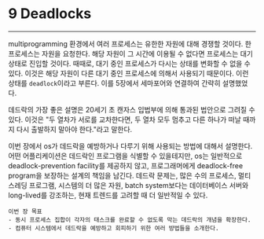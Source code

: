 # 9 Deadlocks
---

multiprogramming 환경에서 여러 프로세스는 유한한 자원에 대해 경쟁할 것이다. 한 프로세스는 자원을 요청한다. 해당 자원이 그 시간에 이용될 수 없다면 프로세스는 대기 상태로 진입할 것이다. 때때로, 대기 중인 프로세스가 다시는 상태를 변화할 수 없을 수 있다. 이것은 해당 자원이 다른 대기 중인 프로세스에 의해서 사용되기 때문이다. 이런 상태를 `deadlock`이라고 부른다. 이를 5장에서 세마포어와 연결하여 간략히 설명했었다.

데드락의 가장 좋은 설명은 20세기 초 캔자스 입법부에 의해 통과된 법안으로 그려질 수 있다. 이것은 "두 열차가 서로를 교차한다면, 두 열차 모두 멈추고 다른 하나가 떠날 때까지 다시 출발하지 말아야 한다."라고 말한다.

이번 장에서 os가 데드락을 예방하거나 다루기 위해 사용되는 방법에 대해서 설명한다. 어떤 어플리케이션은 데드락인 프로그램을 식별할 수 있을테지만, os는 일반적으로 deadlock-prevention facility를 제공하지 않고, 프로그래머에게 deadlock-free program을 보장하는 설계의 책임을 남긴다. 데드락 문제는, 많은 수의 프로세스, 멀티스레딩 프로그램, 시스템의 더 많은 자원, batch system보다는 데이터베이스 서버와 long-lived를 강조하는, 현재 트렌드를 고려할 때 더 일반적일 수 있다.

	이번 장 목표
	- 동시 프로세스 집합이 각자의 태스크를 완료할 수 없도록 막는 데드락의 개념을 확장한다.
	- 컴퓨터 시스템에서 데드락을 예방하고 회피하기 위한 여러 방법들을 소개한다.
